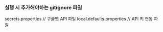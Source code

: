 ### 실행 시 추가해야하는 gitignore 파일

secrets.properties          // 구글맵 API 파일
local.defaults.properties   // API 키 연동 파일
